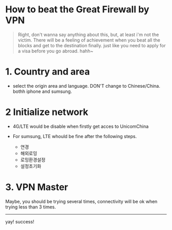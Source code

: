 # How to beat the Great Firewall by VPN

> Right, don't wanna say anything about this, but, at least i'm not the victim. There will be a feeling of achievement when you beat all the blocks and get to the destination finally. just like you need to apply for a visa before you go abroad. hahh~

# 1. Country and area

- select the origin area and language. DON'T change to Chinese/China. bothh iphone and sumsung.

# 2 Initialize network

- 4G/LTE would be disable when firstly get acces to UnicomChina

- For sumsung, LTE whould be fine after the following steps.
  - 연경
  - 해외로밍
  - 로밍환경설정
  - 설정초기화
  
# 3. VPN Master

Maybe, you should be trying several times, connectivity will be ok when trying less than 3 times.

 -----
 
 yay! success! 
